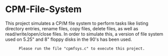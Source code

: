 # CPM-File-System
This project simulates a CP/M file system to perform tasks like listing directory entries,  rename files, copy files, delete files, as well as read/write/open/close files.
In order to simulate this, a version of file system used on 5.25" and 8" floppy disks in the 90's has been used.

          Please run the file "cpmfsys.c" to execute this project.

